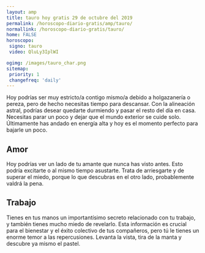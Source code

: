 ```yaml
---
layout: amp
title: tauro hoy gratis 29 de octubre del 2019 
permalink: /horoscopo-diario-gratis/amp/tauro/
normallink: /horoscopo-diario-gratis/tauro/
home: FALSE
horoscopo:
 signo: tauro
 video: QluLy3IplWI

ogimg: /images/tauro_char.png
sitemap:
 priority: 1
 changefreq: 'daily'
---
```



Hoy podrías ser muy estricto/a contigo mismo/a debido a holgazanería o pereza, pero de hecho necesitas tiempo para descansar. Con la alineación astral, podrías desear quedarte durmiendo y pasar el resto del día en casa. Necesitas parar un poco y dejar que el mundo exterior se cuide solo. Últimamente has andado en energía alta y hoy es el momento perfecto para bajarle un poco.

## Amor

Hoy podrías ver un lado de tu amante que nunca has visto antes. Esto podría excitarte o al mismo tiempo asustarte. Trata de arriesgarte y de superar el miedo, porque lo que descubras en el otro lado, probablemente valdrá la pena.

## Trabajo

Tienes en tus manos un importantísimo secreto relacionado con tu trabajo, y también tienes mucho miedo de revelarlo. Esta información es crucial para el bienestar y el éxito colectivo de tus compañeros, pero tú le tienes un enorme temor a las repercusiones. Levanta la vista, tira de la manta y descubre ya mismo el pastel.